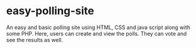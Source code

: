 # easy-polling-site
An easy and basic polling site using HTML, CSS and java script along with some PHP. Here, users can create and view the polls. They can vote and see the results as well. 
